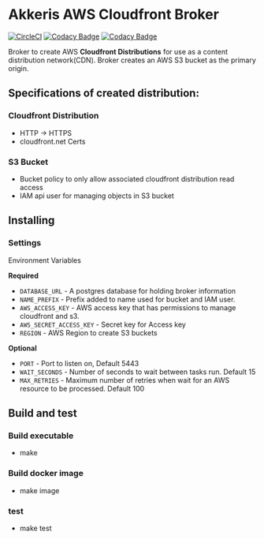 # Akkeris AWS Cloudfront Broker

[![CircleCI](https://circleci.com/gh/akkeris/cloudfront-broker.svg?style=svg)](https://circleci.com/gh/akkeris/cloudfront-broker) [![Codacy Badge](https://api.codacy.com/project/badge/Grade/bca1527edfdd4508aa67d71a813d3de5)](https://www.codacy.com/app/Akkeris/cloudfront-broker?utm_source=github.com&amp;utm_medium=referral&amp;utm_content=akkeris/cloudfront-broker&amp;utm_campaign=Badge_Grade) [![Codacy Badge](https://api.codacy.com/project/badge/Coverage/bca1527edfdd4508aa67d71a813d3de5)](https://www.codacy.com/app/Akkeris/cloudfront-broker?utm_source=github.com&utm_medium=referral&utm_content=akkeris/cloudfront-broker&utm_campaign=Badge_Coverage)

Broker to create AWS **Cloudfront Distributions** for use as a content distribution network(CDN).
Broker creates an AWS S3 bucket as the primary origin.

## Specifications of created distribution:

### Cloudfront Distribution
* HTTP -> HTTPS
* cloudfront.net Certs
### S3 Bucket
* Bucket policy to only allow associated cloudfront distribution read access
* IAM api user for managing objects in S3 bucket
    
## Installing
 
### Settings

Environment Variables

**Required**
  * `DATABASE_URL` - A postgres database for holding broker information
  * `NAME_PREFIX` - Prefix added to name used for bucket and IAM user.
  * `AWS_ACCESS_KEY` - AWS access key that has permissions to manage cloudfront and s3.
  * `AWS_SECRET_ACCESS_KEY` - Secret key for Access key
  * `REGION` - AWS Region to create S3 buckets

**Optional**
  * `PORT` - Port to listen on, Default 5443
  * `WAIT_SECONDS` - Number of seconds to wait between tasks run. Default 15
  * `MAX_RETRIES` - Maximum number of retries when wait for an AWS resource to be processed. Default 100

 ## Build and test
 
 ### Build executable
 
  * make
 
 ### Build docker image
 
  * make image

### test

  * make test
